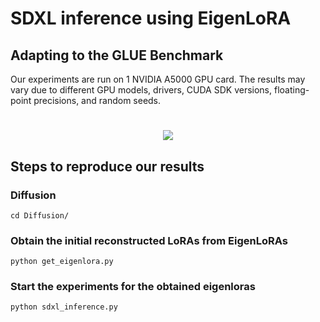 # SDXL inference using EigenLoRA

## Adapting to the GLUE Benchmark
Our experiments are run on 1 NVIDIA A5000 GPU card. The results may vary due to different GPU models, drivers, CUDA SDK versions, floating-point precisions, and random seeds. 


<h1 align="center"> 
    <image src="../imgs/diffusion.png"/>
</h1>

## Steps to reproduce our results
### Diffusion
```console
cd Diffusion/
```

### Obtain the initial reconstructed LoRAs from EigenLoRAs
```console
python get_eigenlora.py
```

### Start the experiments for the obtained eigenloras
```console
python sdxl_inference.py
```
